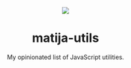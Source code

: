 <div align="center">
  <img src="https://user-images.githubusercontent.com/36193643/206005971-aa99f0c8-01cb-4495-9ab8-dbf5309628b8.png" />
</div>

<h1 align=center>matija-utils</h1>
<p align=center>My opinionated list of JavaScript utilities.</p>
